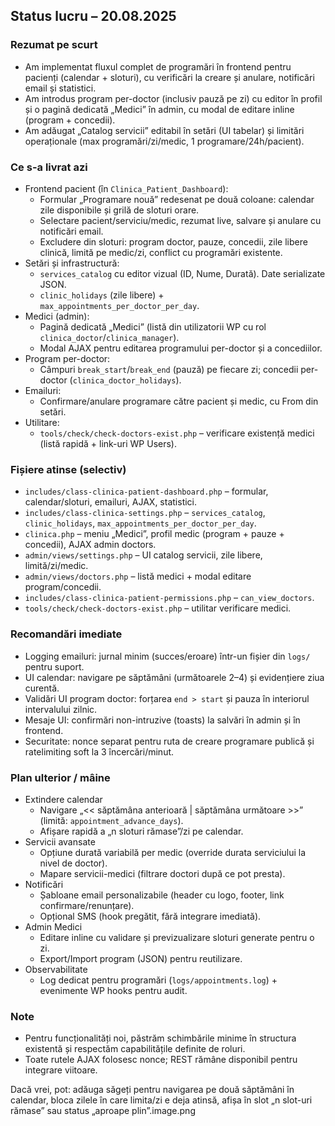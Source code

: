 ## Status lucru – 20.08.2025

### Rezumat pe scurt
- Am implementat fluxul complet de programări în frontend pentru pacienți (calendar + sloturi), cu verificări la creare și anulare, notificări email și statistici.
- Am introdus program per-doctor (inclusiv pauză pe zi) cu editor în profil și o pagină dedicată „Medici” în admin, cu modal de editare inline (program + concedii).
- Am adăugat „Catalog servicii” editabil în setări (UI tabelar) și limitări operaționale (max programări/zi/medic, 1 programare/24h/pacient).

### Ce s-a livrat azi
- Frontend pacient (în `Clinica_Patient_Dashboard`):
  - Formular „Programare nouă” redesenat pe două coloane: calendar zile disponibile și grilă de sloturi orare.
  - Selectare pacient/serviciu/medic, rezumat live, salvare și anulare cu notificări email.
  - Excludere din sloturi: program doctor, pauze, concedii, zile libere clinică, limită pe medic/zi, conflict cu programări existente.
- Setări și infrastructură:
  - `services_catalog` cu editor vizual (ID, Nume, Durată). Date serializate JSON.
  - `clinic_holidays` (zile libere) + `max_appointments_per_doctor_per_day`.
- Medici (admin):
  - Pagină dedicată „Medici” (listă din utilizatorii WP cu rol `clinica_doctor`/`clinica_manager`).
  - Modal AJAX pentru editarea programului per-doctor și a concediilor.
- Program per-doctor:
  - Câmpuri `break_start`/`break_end` (pauză) pe fiecare zi; concedii per-doctor (`clinica_doctor_holidays`).
- Emailuri:
  - Confirmare/anulare programare către pacient și medic, cu From din setări.
- Utilitare:
  - `tools/check/check-doctors-exist.php` – verificare existență medici (listă rapidă + link-uri WP Users).

### Fișiere atinse (selectiv)
- `includes/class-clinica-patient-dashboard.php` – formular, calendar/sloturi, emailuri, AJAX, statistici.
- `includes/class-clinica-settings.php` – `services_catalog`, `clinic_holidays`, `max_appointments_per_doctor_per_day`.
- `clinica.php` – meniu „Medici”, profil medic (program + pauze + concedii), AJAX admin doctors.
- `admin/views/settings.php` – UI catalog servicii, zile libere, limită/zi/medic.
- `admin/views/doctors.php` – listă medici + modal editare program/concedii.
- `includes/class-clinica-patient-permissions.php` – `can_view_doctors`.
- `tools/check/check-doctors-exist.php` – utilitar verificare medici.

### Recomandări imediate
- Logging emailuri: jurnal minim (succes/eroare) într-un fișier din `logs/` pentru suport.
- UI calendar: navigare pe săptămâni (următoarele 2–4) și evidențiere ziua curentă.
- Validări UI program doctor: forțarea `end > start` și pauza în interiorul intervalului zilnic.
- Mesaje UI: confirmări non-intruzive (toasts) la salvări în admin și în frontend.
- Securitate: nonce separat pentru ruta de creare programare publică și ratelimiting soft la 3 încercări/minut.

### Plan ulterior / mâine
- Extindere calendar
  - Navigare „<< săptămâna anterioară | săptămâna următoare >>” (limită: `appointment_advance_days`).
  - Afișare rapidă a „n sloturi rămase”/zi pe calendar.
- Servicii avansate
  - Opțiune durată variabilă per medic (override durata serviciului la nivel de doctor).
  - Mapare servicii-medici (filtrare doctori după ce pot presta).
- Notificări
  - Șabloane email personalizabile (header cu logo, footer, link confirmare/renunțare).
  - Opțional SMS (hook pregătit, fără integrare imediată).
- Admin Medici
  - Editare inline cu validare și previzualizare sloturi generate pentru o zi.
  - Export/Import program (JSON) pentru reutilizare.
- Observabilitate
  - Log dedicat pentru programări (`logs/appointments.log`) + evenimente WP hooks pentru audit.

### Note
- Pentru funcționalități noi, păstrăm schimbările minime în structura existentă și respectăm capabilitățile definite de roluri.
- Toate rutele AJAX folosesc nonce; REST rămâne disponibil pentru integrare viitoare.


Dacă vrei, pot:
adăuga săgeți pentru navigarea pe două săptămâni în calendar,
bloca zilele în care limita/zi e deja atinsă,
afișa în slot „n slot-uri rămase” sau status „aproape plin”.image.png